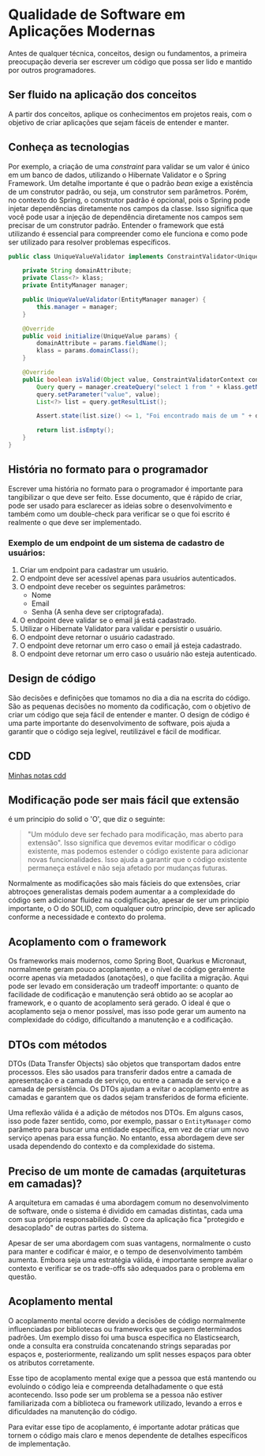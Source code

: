 # Qualidade de Software em Aplicações Modernas

Antes de qualquer técnica, conceitos, design ou fundamentos, a primeira preocupação deveria ser escrever um código que possa ser lido e mantido por outros programadores.

## Ser fluido na aplicação dos conceitos

A partir dos conceitos, aplique os conhecimentos em projetos reais, com o objetivo de criar aplicações que sejam fáceis de entender e manter.

## Conheça as tecnologias

Por exemplo, a criação de uma *constraint* para validar se um valor é único em um banco de dados, utilizando o Hibernate Validator e o Spring Framework. Um detalhe importante é que o padrão *bean* exige a existência de um construtor padrão, ou seja, um construtor sem parâmetros. Porém, no contexto do Spring, o construtor padrão é opcional, pois o Spring pode injetar dependências diretamente nos campos da classe. Isso significa que você pode usar a injeção de dependência diretamente nos campos sem precisar de um construtor padrão. Entender o framework que está utilizando é essencial para compreender como ele funciona e como pode ser utilizado para resolver problemas específicos.

```java
public class UniqueValueValidator implements ConstraintValidator<UniqueValue, Object> {

    private String domainAttribute;
    private Class<?> klass;
    private EntityManager manager;

    public UniqueValueValidator(EntityManager manager) {
        this.manager = manager;
    }

    @Override
    public void initialize(UniqueValue params) {
        domainAttribute = params.fieldName();
        klass = params.domainClass();
    }

    @Override
    public boolean isValid(Object value, ConstraintValidatorContext context) {
        Query query = manager.createQuery("select 1 from " + klass.getName() + " where " + domainAttribute + " = :value");
        query.setParameter("value", value);
        List<?> list = query.getResultList();

        Assert.state(list.size() <= 1, "Foi encontrado mais de um " + domainAttribute + " com o valor " + value);

        return list.isEmpty();
    }
}
```

## História no formato para o programador

Escrever uma história no formato para o programador é importante para tangibilizar o que deve ser feito. Esse documento, que é rápido de criar, pode ser usado para esclarecer as ideias sobre o desenvolvimento e também como um double-check para verificar se o que foi escrito é realmente o que deve ser implementado.

### Exemplo de um endpoint de um sistema de cadastro de usuários:

1. Criar um endpoint para cadastrar um usuário.
2. O endpoint deve ser acessível apenas para usuários autenticados.
3. O endpoint deve receber os seguintes parâmetros:
   - Nome
   - Email
   - Senha (A senha deve ser criptografada).
4. O endpoint deve validar se o email já está cadastrado.
5. Utilizar o Hibernate Validator para validar e persistir o usuário.
6. O endpoint deve retornar o usuário cadastrado.
7. O endpoint deve retornar um erro caso o email já esteja cadastrado.
8. O endpoint deve retornar um erro caso o usuário não esteja autenticado.

## Design de código

São decisões e definições que tomamos no dia a dia na escrita do código. São as pequenas decisões no momento da codificação, com o objetivo de criar um código que seja fácil de entender e manter. O design de código é uma parte importante do desenvolvimento de software, pois ajuda a garantir que o código seja legível, reutilizável e fácil de modificar.


## CDD

[Minhas notas cdd](./cdd.md)




## Modificação pode ser mais fácil que extensão

é um principio do solid o 'O', que diz o seguinte:
> "Um módulo deve ser fechado para modificação, mas aberto para extensão". Isso significa que devemos evitar modificar o código existente, mas podemos estender o código existente para adicionar novas funcionalidades. Isso ajuda a garantir que o código existente permaneça estável e não seja afetado por mudanças futuras.
>

Normalmente as modificações são mais fácieis do que extensões, criar abtroçoes generalistas demais podem aumentar a a complexidade do código sem adicionar fluidez na codigificação, apesar de ser um principio importante, o O do SOLID, com oqualquer outro princípio, deve ser aplicado conforme a necessidade e contexto do prolema.

## Acoplamento com o framework

Os frameworks mais modernos, como Spring Boot, Quarkus e Micronaut, normalmente geram pouco acoplamento, e o nível de código geralmente ocorre apenas via metadados (anotações), o que facilita a migração. Aqui pode ser levado em consideração um tradeoff importante: o quanto de facilidade de codificação e manutenção será obtido ao se acoplar ao framework, e o quanto de acoplamento será gerado. O ideal é que o acoplamento seja o menor possível, mas isso pode gerar um aumento na complexidade do código, dificultando a manutenção e a codificação.

## DTOs com métodos

DTOs (Data Transfer Objects) são objetos que transportam dados entre processos. Eles são usados para transferir dados entre a camada de apresentação e a camada de serviço, ou entre a camada de serviço e a camada de persistência. Os DTOs ajudam a evitar o acoplamento entre as camadas e garantem que os dados sejam transferidos de forma eficiente.

Uma reflexão válida é a adição de métodos nos DTOs. Em alguns casos, isso pode fazer sentido, como, por exemplo, passar o `EntityManager` como parâmetro para buscar uma entidade específica, em vez de criar um novo serviço apenas para essa função. No entanto, essa abordagem deve ser usada dependendo do contexto e da complexidade do sistema.


## Preciso de um monte de camadas (arquiteturas em camadas)?

A arquitetura em camadas é uma abordagem comum no desenvolvimento de software, onde o sistema é dividido em camadas distintas, cada uma com sua própria responsabilidade. O core da aplicação fica "protegido e desacoplado" de outras partes do sistema.

Apesar de ser uma abordagem com suas vantagens, normalmente o custo para manter e codificar é maior, e o tempo de desenvolvimento também aumenta. Embora seja uma estratégia válida, é importante sempre avaliar o contexto e verificar se os trade-offs são adequados para o problema em questão.

## Acoplamento mental

O acoplamento mental ocorre devido a decisões de código normalmente influenciadas por bibliotecas ou frameworks que seguem determinados padrões. Um exemplo disso foi uma busca específica no Elasticsearch, onde a consulta era construída concatenando strings separadas por espaços e, posteriormente, realizando um split nesses espaços para obter os atributos corretamente.

Esse tipo de acoplamento mental exige que a pessoa que está mantendo ou evoluindo o código leia e compreenda detalhadamente o que está acontecendo. Isso pode ser um problema se a pessoa não estiver familiarizada com a biblioteca ou framework utilizado, levando a erros e dificuldades na manutenção do código.

Para evitar esse tipo de acoplamento, é importante adotar práticas que tornem o código mais claro e menos dependente de detalhes específicos de implementação.

